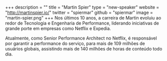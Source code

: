 +++
description = ""
title = "Martin Spier"
type = "new-speaker"
website = "http://martinspier.io/"
twitter = "spiermar"
github = "spiermar"
image = "martin-spier.png"
+++
Nos últimos 10 anos, a carreira de Martin evoluiu ao redor de Tecnologia e Engenharia de Performance, liderando iniciativas de grande porte em empresas como Netflix e Expedia.

Atualmente, como Senior Performance Architect no Netflix, é responsável por garantir a performance do serviço, para mais de 109 milhões de usuários globais, assistindo mais de 140 milhões de horas de conteúdo todo dia.